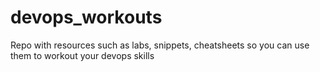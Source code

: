 # devops_workouts
Repo with resources such as labs, snippets, cheatsheets so you can use them to workout your devops skills
